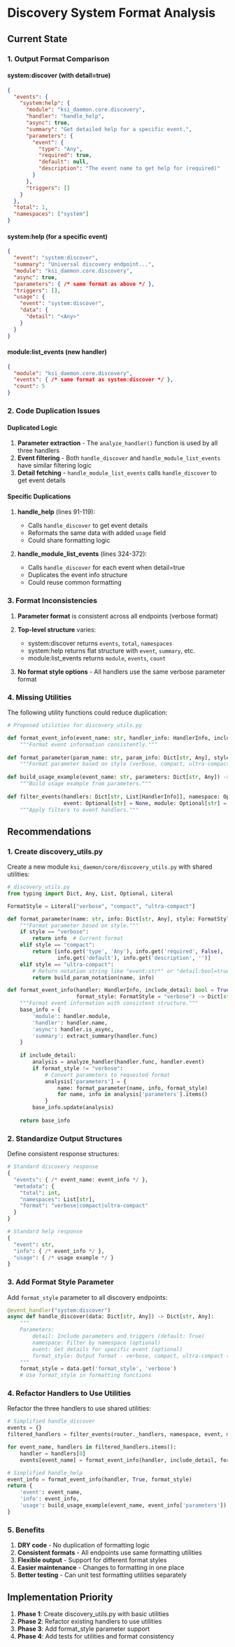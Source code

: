 # Discovery System Format Analysis

## Current State

### 1. Output Format Comparison

#### system:discover (with detail=true)
```json
{
  "events": {
    "system:help": {
      "module": "ksi_daemon.core.discovery",
      "handler": "handle_help",
      "async": true,
      "summary": "Get detailed help for a specific event.",
      "parameters": {
        "event": {
          "type": "Any",
          "required": true,
          "default": null,
          "description": "The event name to get help for (required)"
        }
      },
      "triggers": []
    }
  },
  "total": 1,
  "namespaces": ["system"]
}
```

#### system:help (for a specific event)
```json
{
  "event": "system:discover",
  "summary": "Universal discovery endpoint...",
  "module": "ksi_daemon.core.discovery",
  "async": true,
  "parameters": { /* same format as above */ },
  "triggers": [],
  "usage": {
    "event": "system:discover",
    "data": {
      "detail": "<Any>"
    }
  }
}
```

#### module:list_events (new handler)
```json
{
  "module": "ksi_daemon.core.discovery",
  "events": { /* same format as system:discover */ },
  "count": 5
}
```

### 2. Code Duplication Issues

#### Duplicated Logic

1. **Parameter extraction** - The `analyze_handler()` function is used by all three handlers
2. **Event filtering** - Both `handle_discover` and `handle_module_list_events` have similar filtering logic
3. **Detail fetching** - `handle_module_list_events` calls `handle_discover` to get event details

#### Specific Duplications

1. **handle_help** (lines 91-119):
   - Calls `handle_discover` to get event details
   - Reformats the same data with added `usage` field
   - Could share formatting logic

2. **handle_module_list_events** (lines 324-372):
   - Calls `handle_discover` for each event when detail=true
   - Duplicates the event info structure
   - Could reuse common formatting

### 3. Format Inconsistencies

1. **Parameter format** is consistent across all endpoints (verbose format)
2. **Top-level structure** varies:
   - system:discover returns `events`, `total`, `namespaces`
   - system:help returns flat structure with `event`, `summary`, etc.
   - module:list_events returns `module`, `events`, `count`

3. **No format style options** - All handlers use the same verbose parameter format

### 4. Missing Utilities

The following utility functions could reduce duplication:

```python
# Proposed utilities for discovery_utils.py

def format_event_info(event_name: str, handler_info: HandlerInfo, include_detail: bool = True) -> Dict[str, Any]:
    """Format event information consistently."""
    
def format_parameter(param_name: str, param_info: Dict[str, Any], style: str = "verbose") -> Dict[str, Any]:
    """Format parameter based on style (verbose, compact, ultra-compact)."""
    
def build_usage_example(event_name: str, parameters: Dict[str, Any]) -> Dict[str, Any]:
    """Build usage example from parameters."""
    
def filter_events(handlers: Dict[str, List[HandlerInfo]], namespace: Optional[str] = None, 
                  event: Optional[str] = None, module: Optional[str] = None) -> Dict[str, List[HandlerInfo]]:
    """Apply filters to event handlers."""
```

## Recommendations

### 1. Create discovery_utils.py

Create a new module `ksi_daemon/core/discovery_utils.py` with shared utilities:

```python
# discovery_utils.py
from typing import Dict, Any, List, Optional, Literal

FormatStyle = Literal["verbose", "compact", "ultra-compact"]

def format_parameter(name: str, info: Dict[str, Any], style: FormatStyle = "verbose") -> Any:
    """Format parameter based on style."""
    if style == "verbose":
        return info  # Current format
    elif style == "compact":
        return [info.get('type', 'Any'), info.get('required', False), 
                info.get('default'), info.get('description', '')]
    elif style == "ultra-compact":
        # Return notation string like "event:str*" or "detail:bool=true"
        return build_param_notation(name, info)

def format_event_info(handler: HandlerInfo, include_detail: bool = True, 
                      format_style: FormatStyle = "verbose") -> Dict[str, Any]:
    """Format event information with consistent structure."""
    base_info = {
        'module': handler.module,
        'handler': handler.name,
        'async': handler.is_async,
        'summary': extract_summary(handler.func)
    }
    
    if include_detail:
        analysis = analyze_handler(handler.func, handler.event)
        if format_style != "verbose":
            # Convert parameters to requested format
            analysis['parameters'] = {
                name: format_parameter(name, info, format_style)
                for name, info in analysis['parameters'].items()
            }
        base_info.update(analysis)
    
    return base_info
```

### 2. Standardize Output Structures

Define consistent response structures:

```python
# Standard discovery response
{
  "events": { /* event_name: event_info */ },
  "metadata": {
    "total": int,
    "namespaces": List[str],
    "format": "verbose|compact|ultra-compact"
  }
}

# Standard help response  
{
  "event": str,
  "info": { /* event_info */ },
  "usage": { /* usage example */ }
}
```

### 3. Add Format Style Parameter

Add `format_style` parameter to all discovery endpoints:

```python
@event_handler("system:discover")
async def handle_discover(data: Dict[str, Any]) -> Dict[str, Any]:
    """
    Parameters:
        detail: Include parameters and triggers (default: True)
        namespace: Filter by namespace (optional)
        event: Get details for specific event (optional)
        format_style: Output format - verbose, compact, ultra-compact (default: verbose)
    """
    format_style = data.get('format_style', 'verbose')
    # Use format_style in formatting functions
```

### 4. Refactor Handlers to Use Utilities

Refactor the three handlers to use shared utilities:

```python
# Simplified handle_discover
events = {}
filtered_handlers = filter_events(router._handlers, namespace, event, module)

for event_name, handlers in filtered_handlers.items():
    handler = handlers[0]
    events[event_name] = format_event_info(handler, include_detail, format_style)

# Simplified handle_help  
event_info = format_event_info(handler, True, format_style)
return {
    'event': event_name,
    'info': event_info,
    'usage': build_usage_example(event_name, event_info['parameters'])
}
```

### 5. Benefits

1. **DRY code** - No duplication of formatting logic
2. **Consistent formats** - All endpoints use same formatting utilities
3. **Flexible output** - Support for different format styles
4. **Easier maintenance** - Changes to formatting in one place
5. **Better testing** - Can unit test formatting utilities separately

## Implementation Priority

1. **Phase 1**: Create discovery_utils.py with basic utilities
2. **Phase 2**: Refactor existing handlers to use utilities
3. **Phase 3**: Add format_style parameter support
4. **Phase 4**: Add tests for utilities and format consistency
